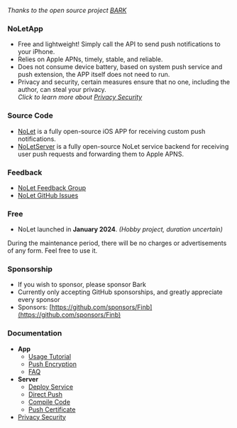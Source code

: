 *Thanks to the open source project [BARK](https://github.com/Finb/Bark)*
### NoLetApp <!-- {docsify-ignore-all} -->
- Free and lightweight! Simply call the API to send push notifications to your iPhone.
- Relies on Apple APNs, timely, stable, and reliable.
- Does not consume device battery, based on system push service and push extension, the APP itself does not need to run.
- Privacy and security, certain measures ensure that no one, including the author, can steal your privacy.<br>*Click to learn more about [Privacy Security](/privacy)*


### Source Code
- [NoLet](https://github.com/sunvc/NoLet) is a fully open-source iOS APP for receiving custom push notifications.
- [NoLetServer](https://github.com/sunvc/NoLets) is a fully open-source NoLet service backend for receiving user push requests and forwarding them to Apple APNS.

### Feedback
- [NoLet Feedback Group](https://t.me/PushToMe)
- [NoLet GitHub Issues](https://github.com/sunvc/NoLet/issues)


### Free
* NoLet launched in **January 2024**. *(Hobby project, duration uncertain)*<br> 


During the maintenance period, there will be no charges or advertisements of any form. Feel free to use it.

### Sponsorship
* If you wish to sponsor, please sponsor Bark
* Currently only accepting GitHub sponsorships, and greatly appreciate every sponsor<br>
* Sponsors: [https://github.com/sponsors/Finb](https://github.com/sponsors/Finb)

### Documentation
- **App**
  - [Usage Tutorial](/tutorial)
  - [Push Encryption](/encryption)
  - [FAQ](/faq)
- **Server**
  - [Deploy Service](/deploy)
  - [Direct Push](/apns)
  - [Compile Code](/build)
  - [Push Certificate](/cert)
- [Privacy Security](/privacy)